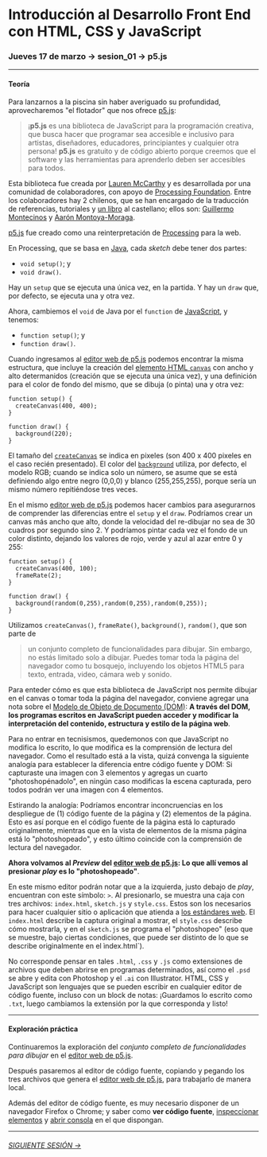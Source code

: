 # Introducción al Desarrollo Front End con HTML, CSS y JavaScript

### Jueves 17 de marzo → sesion_01 → p5.js

- - - - - - - - 

#### Teoría

Para lanzarnos a la piscina sin haber averiguado su profundidad, aprovecharemos "el flotador" que nos ofrece [p5.js](https://p5js.org/es/):

> ¡**p5.js** es una biblioteca de JavaScript para la programación creativa, que busca hacer que programar sea accesible e inclusivo para artistas, diseñadores, educadores, principiantes y cualquier otra persona! **p5.js** es gratuito y de código abierto porque creemos que el software y las herramientas para aprenderlo deben ser accesibles para todos.

Esta biblioteca fue creada por [Lauren McCarthy](http://lauren-mccarthy.com/) y es desarrollada por una comunidad de colaboradores, con apoyo de [Processing Foundation](https://processingfoundation.org/). Entre los colaboradores hay 2 chilenos, que se han encargado de la traducción de referencias, tutoriales y [un libro](https://processingfoundation.press/product/introduccion-a-p5-js/) al castellano; ellos son: [Guillermo Montecinos](https://twitter.com/guillermolooped) y [Aarón Montoya-Moraga](https://twitter.com/montoyamoraga).

[p5.js](https://p5js.org/es/) fue creado como una reinterpretación de [Processing](https://processing.org/) para la web. 

En Processing, que se basa en [Java](https://es.wikipedia.org/wiki/Java_(lenguaje_de_programaci%C3%B3n)), cada *sketch* debe tener dos partes:

- `void setup()`; y 
- `void draw()`. 
 
Hay un `setup` que se ejecuta una única vez, en la partida. Y hay un `draw` que, por defecto, se ejecuta una y otra vez. 

Ahora, cambiemos el `void` de Java por el `function` de [JavaScript](https://es.wikipedia.org/wiki/JavaScript), y tenemos:

- `function setup()`; y 
- `function draw()`. 

Cuando ingresamos al [editor web de p5.js](https://editor.p5js.org/) podemos encontrar la misma estructura, que incluye la creación del [elemento HTML `canvas`](https://developer.mozilla.org/es/docs/Web/HTML/Element/canvas) con ancho y alto determanidos (creación que se ejecuta una única vez), y una definición para el color de fondo del mismo, que se dibuja (o pinta) una y otra vez:

```
function setup() {
  createCanvas(400, 400);
}

function draw() {
  background(220);
}
```

El tamaño del [`createCanvas`](https://p5js.org/es/reference/#/p5/createCanvas) se indica en pixeles (son 400 x 400 pixeles en el caso recién presentado). El color del [`background`](https://p5js.org/es/reference/#/p5/background) utiliza, por defecto, el modelo RGB; cuando se indica solo un número, se asume que se está definiendo algo entre negro (0,0,0) y blanco (255,255,255), porque sería un mismo número repitiéndose tres veces.

En el mismo [editor web de p5.js](https://editor.p5js.org/) podemos hacer cambios para asegurarnos de comprender las diferencias entre el `setup` y el `draw`. Podríamos crear un canvas más ancho que alto, donde la velocidad del re-dibujar no sea de 30 cuadros por segundo sino 2. Y podríamos pintar cada vez el fondo de un color distinto, dejando los valores de rojo, verde y azul al azar entre 0 y 255:

```
function setup() {
  createCanvas(400, 100);
  frameRate(2);
}

function draw() {
  background(random(0,255),random(0,255),random(0,255));
}
```

Utilizamos `createCanvas()`, `frameRate()`, `background()`, `random()`, que son parte de

> un conjunto completo de funcionalidades para dibujar. Sin embargo, no estás limitado solo a dibujar. Puedes tomar toda la página del navegador como tu bosquejo, incluyendo los objetos HTML5 para texto, entrada, video, cámara web y sonido.

Para enteder cómo es que esta biblioteca de JavaScript nos permite dibujar en el canvas o tomar toda la página del navegador, conviene agregar una nota sobre el [Modelo de Objeto de Documento (DOM)](https://developer.mozilla.org/es/docs/Glossary/DOM): **A través del DOM, los programas escritos en JavaScript pueden acceder y modificar la interpretación del contenido, estructura y estilo de la página web**. 

Para no entrar en tecnisismos, quedemonos con que JavaScript no modifica lo escrito, lo que modifica es la comprensión de lectura del navegador. Como el resultado está a la vista, quizá convenga la siguiente analogía para establecer la diferencia entre código fuente y DOM: Si capturaste una imagen con 3 elementos y agregas un cuarto "photoshopénadolo", en ningún caso modificas la escena capturada, pero todos podrán ver una imagen con 4 elementos. 

Estirando la analogía: Podríamos encontrar inconcruencias en los despliegue de (1) código fuente de la página y (2) elementos de la página. Esto es así porque en el código fuente de la página está lo capturado originalmente, mientras que en la vista de elementos de la misma página está lo "photoshopeado", y esto último coincide con la comprensión de lectura del navegador.

**Ahora volvamos al *Preview* del [editor web de p5.js](https://editor.p5js.org/): Lo que allí vemos al presionar *play* es lo "photoshopeado"**.

En este mismo editor podrán notar que a la izquierda, justo debajo de *play*, encuentran con este símbolo: `>`. Al presionarlo, se muestra una caja con tres archivos: `index.html`, `sketch.js` y `style.css`. Estos son los necesarios para hacer cualquier sitio o aplicación que atienda a [los estándares web](https://www.w3.org/standards/webdesign/). El `index.html` describe la captura original a mostrar, el `style.css` describe cómo mostrarla, y en el `sketch.js` se programa el "photoshopeo" (eso que se muestre, bajo ciertas condiciones, que puede ser distinto de lo que se describe originalmente en el ìndex.html`).

No corresponde pensar en tales `.html`, `.css` y `.js` como extensiones de archivos que deben abrirse en programas determinados, así como el `.psd` se abre y edita con Photoshop y el `.ai` con Illustrator. HTML, CSS y JavaScript son lenguajes que se pueden escribir en cualquier editor de código fuente, incluso con un block de notas: ¡Guardamos lo escrito como `.txt`, luego cambiamos la extensión por la que corresponda y listo!

- - - - - - - - - - - - -

#### Exploración práctica

Continuaremos la exploración del *conjunto completo de funcionalidades para dibujar* en el [editor web de p5.js](https://editor.p5js.org/). 

Después pasaremos al editor de código fuente, copiando y pegando los tres archivos que genera el [editor web de p5.js](https://editor.p5js.org/), para trabajarlo de manera local.

Además del editor de código fuente, es muy necesario disponer de un navegador Firefox o Chrome; y saber como **ver código fuente**, [inspeccionar elementos](https://support.hostinger.es/es/articles/2333029-como-inspeccionar-los-elementos-del-sitio-web) y [abrir consola](https://transferwise.com/es/help/articles/2954851/como-abrir-la-consola-de-tu-navegador) en el que dispongan.

- - - - - - - 

###### [SIGUIENTE SESIÓN →](https://github.com/profesorfaco/front-end/tree/main/sesion_02)
